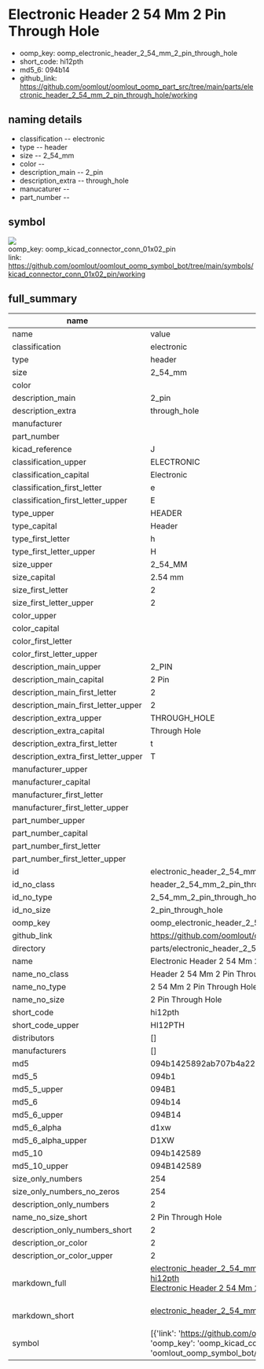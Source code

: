 # Electronic Header 2 54 Mm 2 Pin Through Hole

  
* oomp_key: oomp_electronic_header_2_54_mm_2_pin_through_hole 
* short_code: hi12pth
* md5_6: 094b14  
* github_link: https://github.com/oomlout/oomlout_oomp_part_src/tree/main/parts/electronic_header_2_54_mm_2_pin_through_hole/working  
## naming details
* classification -- electronic
* type -- header
* size -- 2_54_mm
* color -- 
* description_main -- 2_pin
* description_extra -- through_hole
* manucaturer -- 
* part_number -- 



## symbol

![](symbol/{index}}/working/working_600.png)  
oomp_key: oomp_kicad_connector_conn_01x02_pin  
link: https://github.com/oomlout/oomlout_oomp_symbol_bot/tree/main/symbols/kicad_connector_conn_01x02_pin/working  


## full_summary
| name | value | 
| --- | --- | 
| name | value | 
| classification | electronic | 
| type | header | 
| size | 2_54_mm | 
| color |  | 
| description_main | 2_pin | 
| description_extra | through_hole | 
| manufacturer |  | 
| part_number |  | 
| kicad_reference | J | 
| classification_upper | ELECTRONIC | 
| classification_capital | Electronic | 
| classification_first_letter | e | 
| classification_first_letter_upper | E | 
| type_upper | HEADER | 
| type_capital | Header | 
| type_first_letter | h | 
| type_first_letter_upper | H | 
| size_upper | 2_54_MM | 
| size_capital | 2.54 mm | 
| size_first_letter | 2 | 
| size_first_letter_upper | 2 | 
| color_upper |  | 
| color_capital |  | 
| color_first_letter |  | 
| color_first_letter_upper |  | 
| description_main_upper | 2_PIN | 
| description_main_capital | 2 Pin | 
| description_main_first_letter | 2 | 
| description_main_first_letter_upper | 2 | 
| description_extra_upper | THROUGH_HOLE | 
| description_extra_capital | Through Hole | 
| description_extra_first_letter | t | 
| description_extra_first_letter_upper | T | 
| manufacturer_upper |  | 
| manufacturer_capital |  | 
| manufacturer_first_letter |  | 
| manufacturer_first_letter_upper |  | 
| part_number_upper |  | 
| part_number_capital |  | 
| part_number_first_letter |  | 
| part_number_first_letter_upper |  | 
| id | electronic_header_2_54_mm_2_pin_through_hole | 
| id_no_class | header_2_54_mm_2_pin_through_hole | 
| id_no_type | 2_54_mm_2_pin_through_hole | 
| id_no_size | 2_pin_through_hole | 
| oomp_key | oomp_electronic_header_2_54_mm_2_pin_through_hole | 
| github_link | https://github.com/oomlout/oomlout_oomp_part_src/tree/main/parts/electronic_header_2_54_mm_2_pin_through_hole/working | 
| directory | parts/electronic_header_2_54_mm_2_pin_through_hole | 
| name | Electronic Header 2 54 Mm 2 Pin Through Hole | 
| name_no_class | Header 2 54 Mm 2 Pin Through Hole | 
| name_no_type | 2 54 Mm 2 Pin Through Hole | 
| name_no_size | 2 Pin Through Hole | 
| short_code | hi12pth | 
| short_code_upper | HI12PTH | 
| distributors | [] | 
| manufacturers | [] | 
| md5 | 094b1425892ab707b4a221b29e2b0ded | 
| md5_5 | 094b1 | 
| md5_5_upper | 094B1 | 
| md5_6 | 094b14 | 
| md5_6_upper | 094B14 | 
| md5_6_alpha | d1xw | 
| md5_6_alpha_upper | D1XW | 
| md5_10 | 094b142589 | 
| md5_10_upper | 094B142589 | 
| size_only_numbers | 254 | 
| size_only_numbers_no_zeros | 254 | 
| description_only_numbers | 2 | 
| name_no_size_short | 2 Pin Through Hole | 
| description_only_numbers_short | 2 | 
| description_or_color | 2 | 
| description_or_color_upper | 2 | 
| markdown_full | [electronic_header_2_54_mm_2_pin_through_hole](https://github.com/oomlout/oomlout_oomp_part_src/tree/main/parts/electronic_header_2_54_mm_2_pin_through_hole/working)<br>[hi12pth](https://github.com/oomlout/oomlout_oomp_part_src/tree/main/parts/electronic_header_2_54_mm_2_pin_through_hole/working)<br>[Electronic Header 2 54 Mm 2 Pin Through Hole](https://github.com/oomlout/oomlout_oomp_part_src/tree/main/parts/electronic_header_2_54_mm_2_pin_through_hole/working)<br><br> | 
| markdown_short | [electronic_header_2_54_mm_2_pin_through_hole](https://github.com/oomlout/oomlout_oomp_part_src/tree/main/parts/electronic_header_2_54_mm_2_pin_through_hole/working)<br><br> | 
| symbol | [{'link': 'https://github.com/oomlout/oomlout_oomp_symbol_bot/tree/main/symbols/kicad_connector_conn_01x02_pin', 'oomp_key': 'oomp_kicad_connector_conn_01x02_pin', 'directory': 'oomlout_oomp_symbol_bot/symbols/kicad_connector_conn_01x02_pin//working/working.kicad_sym', 'index': 0}] | 
